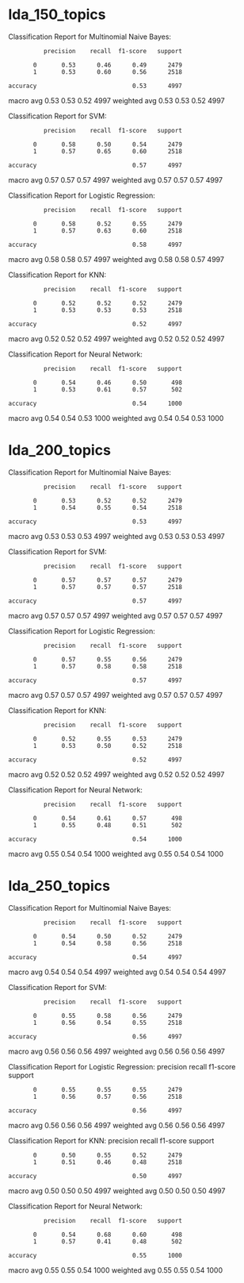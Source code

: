 # lda_150_topics
Classification Report for Multinomial Naive Bayes:

              precision    recall  f1-score   support

           0       0.53      0.46      0.49      2479
           1       0.53      0.60      0.56      2518

    accuracy                           0.53      4997
   macro avg       0.53      0.53      0.52      4997
weighted avg       0.53      0.53      0.52      4997



Classification Report for SVM:

              precision    recall  f1-score   support

           0       0.58      0.50      0.54      2479
           1       0.57      0.65      0.60      2518

    accuracy                           0.57      4997
   macro avg       0.57      0.57      0.57      4997
weighted avg       0.57      0.57      0.57      4997



Classification Report for Logistic Regression:

              precision    recall  f1-score   support

           0       0.58      0.52      0.55      2479
           1       0.57      0.63      0.60      2518

    accuracy                           0.58      4997
   macro avg       0.58      0.58      0.57      4997
weighted avg       0.58      0.58      0.57      4997



Classification Report for KNN:

              precision    recall  f1-score   support

           0       0.52      0.52      0.52      2479
           1       0.53      0.53      0.53      2518

    accuracy                           0.52      4997
   macro avg       0.52      0.52      0.52      4997
weighted avg       0.52      0.52      0.52      4997

Classification Report for Neural Network:

              precision    recall  f1-score   support

           0       0.54      0.46      0.50       498
           1       0.53      0.61      0.57       502

    accuracy                           0.54      1000
   macro avg       0.54      0.54      0.53      1000
weighted avg       0.54      0.54      0.53      1000

# lda_200_topics
Classification Report for Multinomial Naive Bayes:

              precision    recall  f1-score   support

           0       0.53      0.52      0.52      2479
           1       0.54      0.55      0.54      2518

    accuracy                           0.53      4997
   macro avg       0.53      0.53      0.53      4997
weighted avg       0.53      0.53      0.53      4997



Classification Report for SVM:

              precision    recall  f1-score   support

           0       0.57      0.57      0.57      2479
           1       0.57      0.57      0.57      2518

    accuracy                           0.57      4997
   macro avg       0.57      0.57      0.57      4997
weighted avg       0.57      0.57      0.57      4997



Classification Report for Logistic Regression:

              precision    recall  f1-score   support

           0       0.57      0.55      0.56      2479
           1       0.57      0.58      0.58      2518

    accuracy                           0.57      4997
   macro avg       0.57      0.57      0.57      4997
weighted avg       0.57      0.57      0.57      4997



Classification Report for KNN:

              precision    recall  f1-score   support

           0       0.52      0.55      0.53      2479
           1       0.53      0.50      0.52      2518

    accuracy                           0.52      4997
   macro avg       0.52      0.52      0.52      4997
weighted avg       0.52      0.52      0.52      4997

Classification Report for Neural Network:

              precision    recall  f1-score   support

           0       0.54      0.61      0.57       498
           1       0.55      0.48      0.51       502

    accuracy                           0.54      1000
   macro avg       0.55      0.54      0.54      1000
weighted avg       0.55      0.54      0.54      1000

# lda_250_topics
Classification Report for Multinomial Naive Bayes:

              precision    recall  f1-score   support

           0       0.54      0.50      0.52      2479
           1       0.54      0.58      0.56      2518

    accuracy                           0.54      4997
   macro avg       0.54      0.54      0.54      4997
weighted avg       0.54      0.54      0.54      4997



Classification Report for SVM:

              precision    recall  f1-score   support

           0       0.55      0.58      0.56      2479
           1       0.56      0.54      0.55      2518

    accuracy                           0.56      4997
   macro avg       0.56      0.56      0.56      4997
weighted avg       0.56      0.56      0.56      4997



Classification Report for Logistic Regression:
              precision    recall  f1-score   support

           0       0.55      0.55      0.55      2479
           1       0.56      0.57      0.56      2518

    accuracy                           0.56      4997
   macro avg       0.56      0.56      0.56      4997
weighted avg       0.56      0.56      0.56      4997



Classification Report for KNN:
              precision    recall  f1-score   support

           0       0.50      0.55      0.52      2479
           1       0.51      0.46      0.48      2518

    accuracy                           0.50      4997
   macro avg       0.50      0.50      0.50      4997
weighted avg       0.50      0.50      0.50      4997

Classification Report for Neural Network:

              precision    recall  f1-score   support

           0       0.54      0.68      0.60       498
           1       0.57      0.41      0.48       502

    accuracy                           0.55      1000
   macro avg       0.55      0.55      0.54      1000
weighted avg       0.55      0.55      0.54      1000